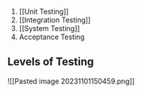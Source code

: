 1. [[Unit Testing]]
2. [[Integration Testing]]
3. [[System Testing]]
4. Acceptance Testing
## Levels of Testing
![[Pasted image 20231101150459.png]]